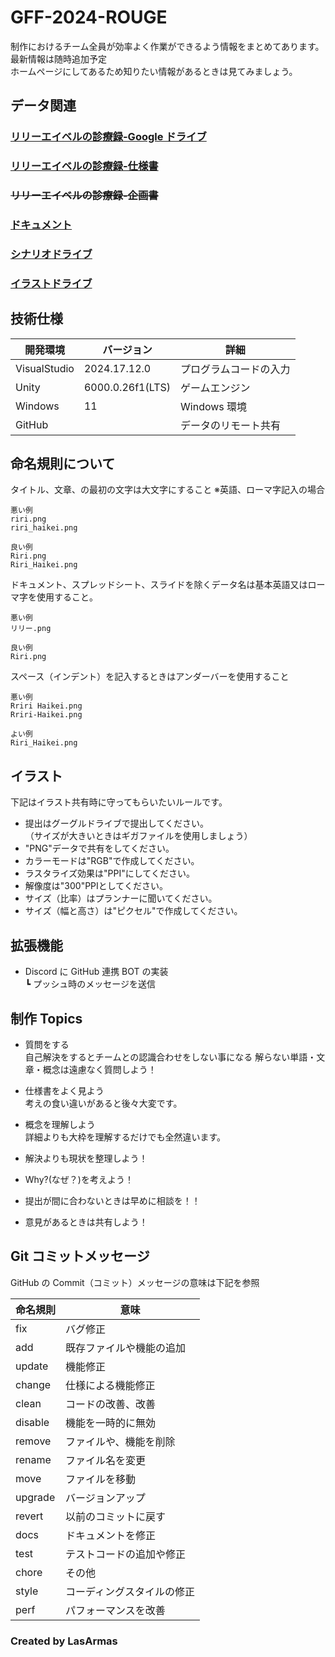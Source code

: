 # GFF-2024-ROUGE

制作におけるチーム全員が効率よく作業ができるよう情報をまとめてあります。  
最新情報は随時追加予定  
ホームページにしてあるため知りたい情報があるときは見てみましょう。

## データ関連

### [リリーエイベルの診療録-Google ドライブ](https://drive.google.com/drive/folders/1qNsUP2GD4svIqNEIUb-bsCz-2AeszBqh?usp=drive_link)

### [リリーエイベルの診療録-仕様書](https://docs.google.com/spreadsheets/d/1_eirXh9k2k9Sk0F94JUQynq3wgzTPt4-kyW-ub7m5sI/edit?usp=drive_link)

### ~~リリーエイベルの診療録-企画書~~

### [ドキュメント](https://drive.google.com/drive/folders/1k5T3OlEwNeazykKaJMlata8nsvBa4Ml3?usp=drive_link)

### [シナリオドライブ](https://drive.google.com/drive/folders/1lVZxuk0Klrc_xUi2M3J4TosaI_DBLwsS?usp=drive_link)

### [イラストドライブ](https://drive.google.com/drive/folders/1UdTZgEOx7ecX6RMIFruUXqO9_YkQYcYf?usp=drive_link)

## 技術仕様

| 開発環境     | バージョン       | 詳細                   |
| ------------ | ---------------- | ---------------------- |
| VisualStudio | 2024.17.12.0     | プログラムコードの入力 |
| Unity        | 6000.0.26f1(LTS) | ゲームエンジン         |
| Windows      | 11               | Windows 環境           |
| GitHub       |                  | データのリモート共有   |

## 命名規則について
タイトル、文章、の最初の文字は大文字にすること
※英語、ローマ字記入の場合

```
悪い例
riri.png
riri_haikei.png

良い例
Riri.png
Riri_Haikei.png
```


ドキュメント、スプレッドシート、スライドを除くデータ名は基本英語又はローマ字を使用すること。  

```
悪い例
リリー.png

良い例
Riri.png
```

スペース（インデント）を記入するときはアンダーバーを使用すること
```
悪い例
Rriri Haikei.png
Rriri-Haikei.png

よい例
Riri_Haikei.png

```

## イラスト

下記はイラスト共有時に守ってもらいたいルールです。
- 提出はグーグルドライブで提出してください。  
（サイズが大きいときはギガファイルを使用しましょう）
- "PNG"データで共有をしてください。
- カラーモードは"RGB"で作成してください。
- ラスタライズ効果は"PPI"にしてください。
- 解像度は"300"PPIとしてください。
- サイズ（比率）はプランナーに聞いてください。
- サイズ（幅と高さ）は"ピクセル"で作成してください。

## 拡張機能

- Discord に GitHub 連携 BOT の実装  
  ┗ プッシュ時のメッセージを送信

## 制作 Topics

- 質問をする  
  自己解決をするとチームとの認識合わせをしない事になる
  解らない単語・文章・概念は遠慮なく質問しよう！

- 仕様書をよく見よう  
  考えの食い違いがあると後々大変です。

- 概念を理解しよう  
  詳細よりも大枠を理解するだけでも全然違います。

- 解決よりも現状を整理しよう！
- Why?(なぜ？)を考えよう！
- 提出が間に合わないときは早めに相談を！！
- 意見があるときは共有しよう！


## Git コミットメッセージ

GitHub の Commit（コミット）メッセージの意味は下記を参照

| 命名規則 | 意味                       |
| -------- | -------------------------- |
| fix      | バグ修正                   |
| add      | 既存ファイルや機能の追加   |
| update   | 機能修正                   |
| change   | 仕様による機能修正         |
| clean    | コードの改善、改善         |
| disable  | 機能を一時的に無効         |
| remove   | ファイルや、機能を削除     |
| rename   | ファイル名を変更           |
| move     | ファイルを移動             |
| upgrade  | バージョンアップ           |
| revert   | 以前のコミットに戻す<br>   |
| docs     | ドキュメントを修正<br>     |
| test     | テストコードの追加や修正   |
| chore    | その他                     |
| style    | コーディングスタイルの修正 |
| perf     | パフォーマンスを改善       |

### Created by LasArmas
